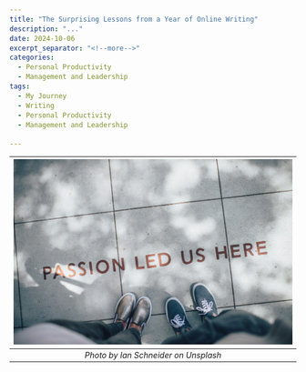```yaml
---
title: "The Surprising Lessons from a Year of Online Writing"
description: "..."
date: 2024-10-06
excerpt_separator: "<!--more-->"
categories:
  - Personal Productivity
  - Management and Leadership
tags:
  - My Journey
  - Writing
  - Personal Productivity
  - Management and Leadership

---
```



| ![image](/assets/images/ian-schneider-passion-unsplash.jpg) |
|:--:|
| *Photo by Ian Schneider on Unsplash* |
